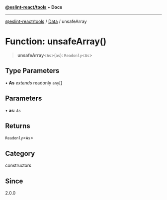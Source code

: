 [**@eslint-react/tools**](../../../README.md) • **Docs**

***

[@eslint-react/tools](../../../README.md) / [Data](../README.md) / unsafeArray

# Function: unsafeArray()

> **unsafeArray**\<`As`\>(`as`): `Readonly`\<`As`\>

## Type Parameters

• **As** *extends* readonly `any`[]

## Parameters

• **as**: `As`

## Returns

`Readonly`\<`As`\>

## Category

constructors

## Since

2.0.0
